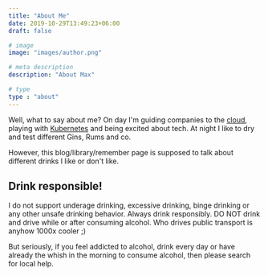 ```yaml
---
title: "About Me"
date: 2019-10-29T13:49:23+06:00
draft: false

# image
image: "images/author.png"

# meta description
description: "About Max"

# type
type : "about"
---
```


Well, what to say about me? On day I'm guiding companies to the [cloud](wikipedia.org/wiki/Cloud_Computing), playing with [Kubernetes](https://kubernetes.io/) and being excited about tech. At night I like to dry and test different Gins, Rums and co.

However, this blog/library/remember page is supposed to talk about different drinks I like or don't like. 

## Drink responsible!
I do not support underage drinking, excessive drinking, binge drinking or any other unsafe drinking behavior. Always drink responsibly. DO NOT drink and drive while or after consuming alcohol. Who drives public transport is anyhow 1000x cooler ;)

But seriously, if you feel addicted to alcohol, drink every day or have already the whish in the morning to consume alcohol, then please search for local help.


